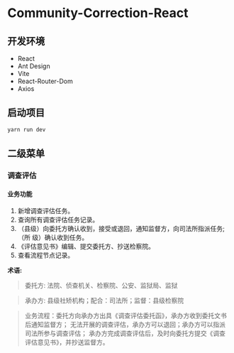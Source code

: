 # Community-Correction-React

## 开发环境

- React
- Ant Design
- Vite
- React-Router-Dom
- Axios

## 启动项目

```bash
yarn run dev
```

## 二级菜单

### 调查评估

#### 业务功能

1. 新增调查评估任务。
2. 查询所有调查评估任务记录。
3. （县级）向委托方确认收到，接受或退回，通知监督方，向司法所指派任务;（所 级）确认收到任务。
4. 《评估意见书》编辑、提交委托方、抄送检察院。
5. 查看流程节点记录。

**术语:**
> 委托方: 法院、侦查机关、检察院、公安、监狱局、监狱

> 承办方: 县级社矫机构；配合：司法所；监督：县级检察院

> 业务流程：委托方向承办方出具《调查评估委托函》，承办方收到委托文书后通知监督方；
> 无法开展的调查评估，承办方可以退回；承办方可以指派司法所参与调查评估；
> 承办方完成调查评估后，及时向委托方提交《调查评估意见书》，并抄送监督方。